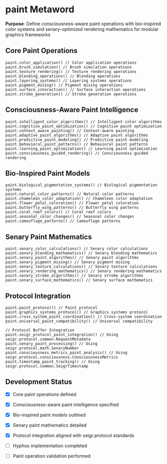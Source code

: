 # paint Metaword

**Purpose**: Define consciousness-aware paint operations with bio-inspired color systems and senary-optimized rendering mathematics for modular graphics frameworks

## Core Paint Operations

```hyphos
paint.color_application() // Color application operations
paint.brush_simulation() // Brush simulation operations
paint.texture_rendering() // Texture rendering operations
paint.blending_operations() // Blending operations
paint.layering_systems() // Layering systems operations
paint.pigment_mixing() // Pigment mixing operations
paint.surface_interaction() // Surface interaction operations
paint.stroke_generation() // Stroke generation operations
```

## Consciousness-Aware Paint Intelligence

```hyphos
paint.intelligent_color_algorithms() // Intelligent color algorithms
paint.cognitive_paint_optimization() // Cognitive paint optimization
paint.context_aware_painting() // Context-aware painting
paint.adaptive_paint_algorithms() // Adaptive paint algorithms
paint.predictive_paint_modeling() // Predictive paint modeling
paint.behavioral_paint_patterns() // Behavioral paint patterns
paint.learning_paint_optimization() // Learning paint optimization
paint.consciousness_guided_rendering() // Consciousness-guided rendering
```

## Bio-Inspired Paint Models

```hyphos
paint.biological_pigmentation_systems() // Biological pigmentation systems
paint.natural_color_patterns() // Natural color patterns
paint.chameleon_color_adaptation() // Chameleon color adaptation
paint.flower_petal_coloration() // Flower petal coloration
paint.butterfly_wing_patterns() // Butterfly wing patterns
paint.coral_reef_colors() // Coral reef colors
paint.seasonal_color_changes() // Seasonal color changes
paint.camouflage_patterns() // Camouflage patterns
```

## Senary Paint Mathematics

```hyphos
paint.senary_color_calculations() // Senary color calculations
paint.senary_blending_mathematics() // Senary blending mathematics
paint.senary_paint_algorithms() // Senary paint algorithms
paint.senary_pigment_mixing() // Senary pigment mixing
paint.senary_texture_calculations() // Senary texture calculations
paint.senary_rendering_mathematics() // Senary rendering mathematics
paint.senary_stroke_algorithms() // Senary stroke algorithms
paint.senary_surface_mathematics() // Senary surface mathematics
```

## Protocol Integration

```hyphos
paint.paint_protocol() // Paint protocol
paint.graphics_systems_protocol() // Graphics systems protocol
paint.cross_system_paint_coordination() // Cross-system coordination
paint.universal_paint_compatibility() // Universal compatibility

// Protocol Buffer Integration
paint.seigr_protocol_paint_integration() // Using seigr.protocol.common.RequestMetadata
paint.senary_paint_processing() // Using seigr.protocol.math.SenaryNumber
paint.consciousness_metrics_paint_analysis() // Using seigr.protocol.consciousness.ConsciousnessMetrics
paint.timestamp_paint_tracking() // Using seigr.protocol.common.SeigrTimestamp
```

## Development Status

- [x] Core paint operations defined
- [x] Consciousness-aware paint intelligence specified
- [x] Bio-inspired paint models outlined
- [x] Senary paint mathematics detailed
- [x] Protocol integration aligned with seigr.protocol standards
- [ ] Hyphos implementation completed
- [ ] Paint operation validation performed

